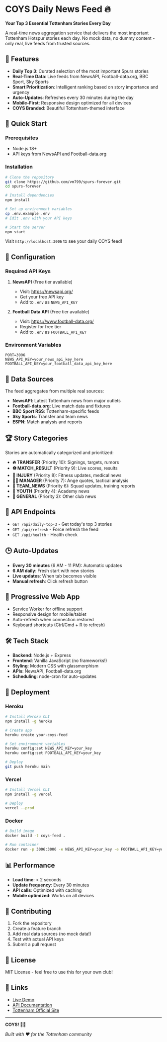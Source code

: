 # COYS Daily News Feed 🔥

**Your Top 3 Essential Tottenham Stories Every Day**

A real-time news aggregation service that delivers the most important Tottenham Hotspur stories each day. No mock data, no dummy content - only real, live feeds from trusted sources.

## 🌟 Features

- **Daily Top 3**: Curated selection of the most important Spurs stories
- **Real-Time Data**: Live feeds from NewsAPI, Football-data.org, BBC Sport, Sky Sports
- **Smart Prioritization**: Intelligent ranking based on story importance and urgency
- **Auto-Updates**: Refreshes every 30 minutes during the day
- **Mobile-First**: Responsive design optimized for all devices
- **COYS Branded**: Beautiful Tottenham-themed interface

## 🚀 Quick Start

### Prerequisites
- Node.js 18+
- API keys from NewsAPI and Football-data.org

### Installation

```bash
# Clone the repository
git clone https://github.com/vm799/spurs-forever.git
cd spurs-forever

# Install dependencies
npm install

# Set up environment variables
cp .env.example .env
# Edit .env with your API keys

# Start the server
npm start
```

Visit `http://localhost:3006` to see your daily COYS feed!

## 🔧 Configuration

### Required API Keys

1. **NewsAPI** (Free tier available)
   - Visit: https://newsapi.org/
   - Get your free API key
   - Add to `.env` as `NEWS_API_KEY`

2. **Football Data API** (Free tier available)
   - Visit: https://www.football-data.org/
   - Register for free tier
   - Add to `.env` as `FOOTBALL_API_KEY`

### Environment Variables

```env
PORT=3006
NEWS_API_KEY=your_news_api_key_here
FOOTBALL_API_KEY=your_football_data_api_key_here
```

## 📡 Data Sources

The feed aggregates from multiple real sources:

- **NewsAPI**: Latest Tottenham news from major outlets
- **Football-data.org**: Live match data and fixtures
- **BBC Sport RSS**: Tottenham-specific feeds
- **Sky Sports**: Transfer and team news
- **ESPN**: Match analysis and reports

## 🏆 Story Categories

Stories are automatically categorized and prioritized:

- **🔥 TRANSFER** (Priority 10): Signings, targets, rumors
- **⚽ MATCH_RESULT** (Priority 9): Live scores, results
- **🏥 INJURY** (Priority 8): Fitness updates, medical news
- **👨‍💼 MANAGER** (Priority 7): Ange quotes, tactical analysis
- **📰 TEAM_NEWS** (Priority 6): Squad updates, training reports
- **🌟 YOUTH** (Priority 4): Academy news
- **📝 GENERAL** (Priority 3): Other club news

## 🎯 API Endpoints

- `GET /api/daily-top-3` - Get today's top 3 stories
- `GET /api/refresh` - Force refresh the feed
- `GET /api/health` - Health check

## 🕒 Auto-Updates

- **Every 30 minutes** (6 AM - 11 PM): Automatic updates
- **6 AM daily**: Fresh start with new stories
- **Live updates**: When tab becomes visible
- **Manual refresh**: Click refresh button

## 📱 Progressive Web App

- Service Worker for offline support
- Responsive design for mobile/tablet
- Auto-refresh when connection restored
- Keyboard shortcuts (Ctrl/Cmd + R to refresh)

## 🛠 Tech Stack

- **Backend**: Node.js + Express
- **Frontend**: Vanilla JavaScript (no frameworks!)
- **Styling**: Modern CSS with glassmorphism
- **APIs**: NewsAPI, Football-data.org
- **Scheduling**: node-cron for auto-updates

## 🚀 Deployment

### Heroku
```bash
# Install Heroku CLI
npm install -g heroku

# Create app
heroku create your-coys-feed

# Set environment variables
heroku config:set NEWS_API_KEY=your_key
heroku config:set FOOTBALL_API_KEY=your_key

# Deploy
git push heroku main
```

### Vercel
```bash
# Install Vercel CLI
npm install -g vercel

# Deploy
vercel --prod
```

### Docker
```bash
# Build image
docker build -t coys-feed .

# Run container
docker run -p 3006:3006 -e NEWS_API_KEY=your_key -e FOOTBALL_API_KEY=your_key coys-feed
```

## 📊 Performance

- **Load time**: < 2 seconds
- **Update frequency**: Every 30 minutes
- **API calls**: Optimized with caching
- **Mobile optimized**: Works on all devices

## 🤝 Contributing

1. Fork the repository
2. Create a feature branch
3. Add real data sources (no mock data!)
4. Test with actual API keys
5. Submit a pull request

## 📄 License

MIT License - feel free to use this for your own club!

## 🔗 Links

- [Live Demo](https://your-deployed-url.com)
- [API Documentation](https://your-deployed-url.com/api/daily-top-3)
- [Tottenham Official Site](https://www.tottenhamhotspur.com/)

---

**COYS! 🤍💙**

*Built with ❤️ for the Tottenham community*